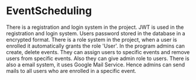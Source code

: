 # EventScheduling

There is a registration and login system in the project.
JWT is used in the registration and login system.
Users password stored in the database in a encrypted format.
There is a role system in the project, when a user is enrolled it automatically grants the role 'User'.
In the program admins can create, delete events.
They can assign users to specific events and remove users from specific events.
Also they can give admin role to users.
There is also a email system, it uses Google Mail Service. Hence admins can send mails to all users who are enrolled in a specific event.

